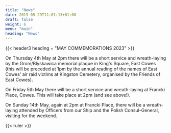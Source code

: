 ```yaml
---
title: "News"
date: 2019-05-29T11:01:13+01:00
draft: false
weight: 6
menu: "main"
heading: "News"
---
```

{{< header3 heading = "MAY COMMEMORATIONS 2023" >}}

On Thursday 4th May at 2pm there will be a short service and wreath-laying by the Grom/Blyskawica memorial plaque in King's Square, East Cowes (this will be preceded at 1pm by the annual reading of the names of East Cowes' air raid victims at Kingston Cemetery, organised by the Friends of East Cowes).

On Friday 5th May there will be a short service and wreath-laying at Francki Place, Cowes. This will take place at 2pm (and see above!).

On Sunday 14th May, again at 2pm at Francki Place, there will be a wreath-laying attended by Officers from our Ship and the Polish Consul-General, visiting for the weekend.

{{< ruler >}}









